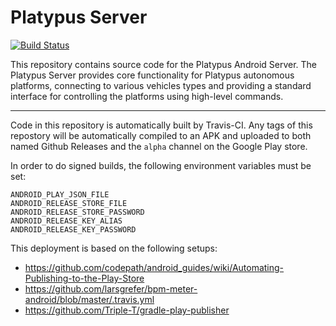 # Platypus Server
[![Build Status](https://travis-ci.org/platypusllc/server.svg?branch=master)](https://travis-ci.org/platypusllc/server)

This repository contains source code for the Platypus Android Server. The
Platypus Server provides core functionality for Platypus autonomous platforms,
connecting to various vehicles types and providing a standard interface for
controlling the platforms using high-level commands.

----

Code in this repository is automatically built by Travis-CI.  Any tags of this
repostory will be automatically compiled to an APK and uploaded to both named
Github Releases and the `alpha` channel on the Google Play store.

In order to do signed builds, the following environment variables must be set:
```
ANDROID_PLAY_JSON_FILE
ANDROID_RELEASE_STORE_FILE
ANDROID_RELEASE_STORE_PASSWORD
ANDROID_RELEASE_KEY_ALIAS
ANDROID_RELEASE_KEY_PASSWORD
```

This deployment is based on the following setups:
- https://github.com/codepath/android_guides/wiki/Automating-Publishing-to-the-Play-Store
- https://github.com/larsgrefer/bpm-meter-android/blob/master/.travis.yml
- https://github.com/Triple-T/gradle-play-publisher
